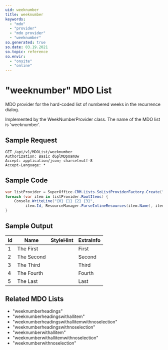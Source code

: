 ```yaml
---
uid: weeknumber
title: weeknumber
keywords:
  - "mdo"
  - "provider"
  - "mdo provider"
  - "weeknumber"
so.generated: true
so.date: 03.19.2021
so.topic: reference
so.envir:
  - "onsite"
  - "online"
---
```


# "weeknumber" MDO List
MDO provider for the hard-coded list of numbered weeks in the recurrence dialog.



Implemented by the <see cref="T:SuperOffice.CRM.Lists.WeekNumberProvider">WeekNumberProvider</see> class.
The name of the MDO list is 'weeknumber'.




## Sample Request

```http!
GET /api/v1/MDOList/weeknumber
Authorization: Basic dGplMDpUamUw
Accept: application/json; charset=utf-8
Accept-Language: *

```

## Sample Code
```cs
var listProvider = SuperOffice.CRM.Lists.SoListProviderFactory.Create("weeknumber", forceFlatList: true);
foreach (var item in listProvider.RootItems) {
    Console.WriteLine("{0} {1} {2} {3}", 
         item.Id, ResourceManager.ParseInlineResources(item.Name), item.StyleHint, item.ExtraInfo);
}
```

## Sample Output

|Id   | Name  |StyleHint|ExtraInfo |
| --- | ----- | ------- | -------- |
|1|The First||First|
|2|The Second||Second|
|3|The Third||Third|
|4|The Fourth||Fourth|
|5|The Last||Last|


## Related MDO Lists

* "weeknumberheadings"
* "weeknumberheadingswithallitem"
* "weeknumberheadingswithallitemwithnoselection"
* "weeknumberheadingswithnoselection"
* "weeknumberwithallitem"
* "weeknumberwithallitemwithnoselection"
* "weeknumberwithnoselection"
